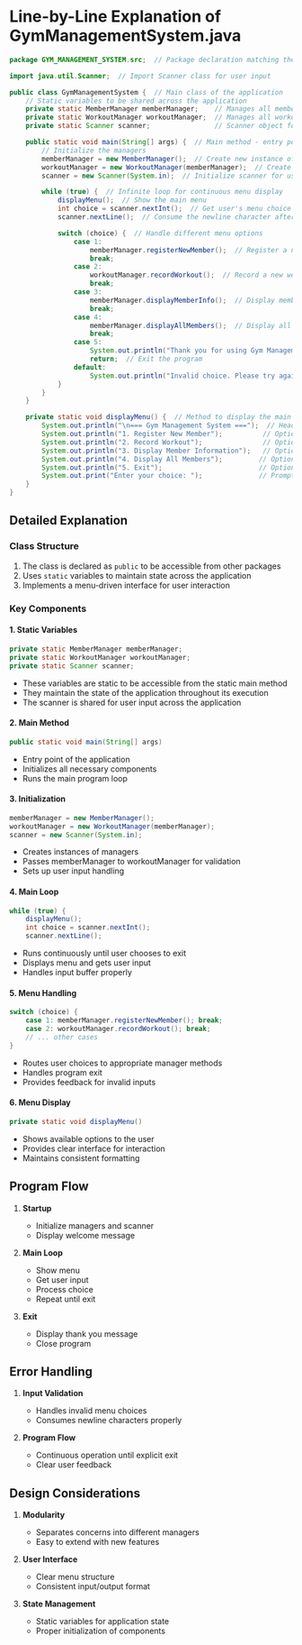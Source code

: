 # Line-by-Line Explanation of GymManagementSystem.java

```java
package GYM_MANAGEMENT_SYSTEM.src;  // Package declaration matching the directory structure

import java.util.Scanner;  // Import Scanner class for user input

public class GymManagementSystem {  // Main class of the application
    // Static variables to be shared across the application
    private static MemberManager memberManager;    // Manages all member-related operations
    private static WorkoutManager workoutManager;  // Manages all workout-related operations
    private static Scanner scanner;                // Scanner object for user input

    public static void main(String[] args) {  // Main method - entry point of the application
        // Initialize the managers
        memberManager = new MemberManager();  // Create new instance of MemberManager
        workoutManager = new WorkoutManager(memberManager);  // Create new instance of WorkoutManager with reference to memberManager
        scanner = new Scanner(System.in);  // Initialize scanner for user input

        while (true) {  // Infinite loop for continuous menu display
            displayMenu();  // Show the main menu
            int choice = scanner.nextInt();  // Get user's menu choice
            scanner.nextLine();  // Consume the newline character after number input

            switch (choice) {  // Handle different menu options
                case 1:
                    memberManager.registerNewMember();  // Register a new gym member
                    break;
                case 2:
                    workoutManager.recordWorkout();  // Record a new workout
                    break;
                case 3:
                    memberManager.displayMemberInfo();  // Display member information
                    break;
                case 4:
                    memberManager.displayAllMembers();  // Display all registered members
                    break;
                case 5:
                    System.out.println("Thank you for using Gym Management System!");  // Exit message
                    return;  // Exit the program
                default:
                    System.out.println("Invalid choice. Please try again.");  // Handle invalid input
            }
        }
    }

    private static void displayMenu() {  // Method to display the main menu
        System.out.println("\n=== Gym Management System ===");  // Header
        System.out.println("1. Register New Member");          // Option 1
        System.out.println("2. Record Workout");               // Option 2
        System.out.println("3. Display Member Information");   // Option 3
        System.out.println("4. Display All Members");         // Option 4
        System.out.println("5. Exit");                        // Option 5
        System.out.print("Enter your choice: ");              // Prompt for input
    }
}
```

## Detailed Explanation

### Class Structure
1. The class is declared as `public` to be accessible from other packages
2. Uses `static` variables to maintain state across the application
3. Implements a menu-driven interface for user interaction

### Key Components

#### 1. Static Variables
```java
private static MemberManager memberManager;
private static WorkoutManager workoutManager;
private static Scanner scanner;
```
- These variables are static to be accessible from the static main method
- They maintain the state of the application throughout its execution
- The scanner is shared for user input across the application

#### 2. Main Method
```java
public static void main(String[] args)
```
- Entry point of the application
- Initializes all necessary components
- Runs the main program loop

#### 3. Initialization
```java
memberManager = new MemberManager();
workoutManager = new WorkoutManager(memberManager);
scanner = new Scanner(System.in);
```
- Creates instances of managers
- Passes memberManager to workoutManager for validation
- Sets up user input handling

#### 4. Main Loop
```java
while (true) {
    displayMenu();
    int choice = scanner.nextInt();
    scanner.nextLine();
```
- Runs continuously until user chooses to exit
- Displays menu and gets user input
- Handles input buffer properly

#### 5. Menu Handling
```java
switch (choice) {
    case 1: memberManager.registerNewMember(); break;
    case 2: workoutManager.recordWorkout(); break;
    // ... other cases
}
```
- Routes user choices to appropriate manager methods
- Handles program exit
- Provides feedback for invalid inputs

#### 6. Menu Display
```java
private static void displayMenu()
```
- Shows available options to the user
- Provides clear interface for interaction
- Maintains consistent formatting

## Program Flow

1. **Startup**
   - Initialize managers and scanner
   - Display welcome message

2. **Main Loop**
   - Show menu
   - Get user input
   - Process choice
   - Repeat until exit

3. **Exit**
   - Display thank you message
   - Close program

## Error Handling

1. **Input Validation**
   - Handles invalid menu choices
   - Consumes newline characters properly

2. **Program Flow**
   - Continuous operation until explicit exit
   - Clear user feedback

## Design Considerations

1. **Modularity**
   - Separates concerns into different managers
   - Easy to extend with new features

2. **User Interface**
   - Clear menu structure
   - Consistent input/output format

3. **State Management**
   - Static variables for application state
   - Proper initialization of components 